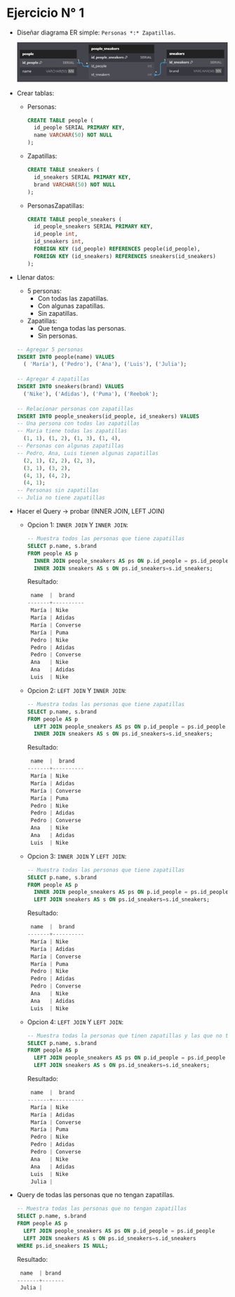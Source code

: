 # Ejercicio  N° 1
- Diseñar diagrama ER simple: `Personas *:* Zapatillas`.

  ![Diagrama ER](1-practice_ER.png)
- Crear tablas:
  - Personas: 

    ```sql
    CREATE TABLE people (
	  id_people SERIAL PRIMARY KEY,
	  name VARCHAR(50) NOT NULL
    );
    ```
  - Zapatillas:

    ```sql
    CREATE TABLE sneakers (
	  id_sneakers SERIAL PRIMARY KEY,
	  brand VARCHAR(50) NOT NULL
    );
    ```
  - PersonasZapatillas:

    ```sql
    CREATE TABLE people_sneakers (
      id_people_sneakers SERIAL PRIMARY KEY,
	  id_people int,
      id_sneakers int,
	  FOREIGN KEY (id_people) REFERENCES people(id_people),
	  FOREIGN KEY (id_sneakers) REFERENCES sneakers(id_sneakers)
    );
    ```
- Llenar datos: 
  - 5 personas:
    - Con todas las zapatillas.
    - Con algunas zapatillas.
    - Sin zapatillas.
  - Zapatillas:
    - Que tenga todas las personas.
    - Sin personas.

  ```sql
  -- Agregar 5 personas
  INSERT INTO people(name) VALUES
    ( 'María'), ('Pedro'), ('Ana'), ('Luis'), ('Julia');

  -- Agregar 4 zapatillas
  INSERT INTO sneakers(brand) VALUES
    ('Nike'), ('Adidas'), ('Puma'), ('Reebok');

  -- Relacionar personas con zapatillas
  INSERT INTO people_sneakers(id_people, id_sneakers) VALUES 
  -- Una persona con todas las zapatillas
  -- Maria tiene todas las zapatillas
    (1, 1), (1, 2), (1, 3), (1, 4),
  -- Personas con algunas zapatillas
  -- Pedro, Ana, Luis tienen algunas zapatillas
    (2, 1), (2, 2), (2, 3),
    (3, 1), (3, 2),
    (4, 1), (4, 2),
    (4, 1);
  -- Personas sin zapatillas
  -- Julia no tiene zapatillas
  ```
- Hacer el Query -> probar (INNER JOIN, LEFT JOIN)
  - Opcion 1: `INNER JOIN` Y `INNER JOIN`:

    ```sql
    -- Muestra todos las personas que tiene zapatillas
    SELECT p.name, s.brand
    FROM people AS p
      INNER JOIN people_sneakers AS ps ON p.id_people = ps.id_people
      INNER JOIN sneakers AS s ON ps.id_sneakers=s.id_sneakers;
    ```
    Resultado:
    ```powershell
     name  |  brand
    -------+----------
     María | Nike
     María | Adidas
     María | Converse
     María | Puma
     Pedro | Nike
     Pedro | Adidas
     Pedro | Converse
     Ana   | Nike
     Ana   | Adidas
     Luis  | Nike
    ```
  - Opcion 2: `LEFT JOIN` Y `INNER JOIN`:

    ```sql
    -- Muestra todas las personas que tiene zapatillas
    SELECT p.name, s.brand
    FROM people AS p
      LEFT JOIN people_sneakers AS ps ON p.id_people = ps.id_people
      INNER JOIN sneakers AS s ON ps.id_sneakers=s.id_sneakers;
    ```
    Resultado:
    ```powershell
     name  |  brand
    -------+----------
     María | Nike
     María | Adidas
     María | Converse
     María | Puma
     Pedro | Nike
     Pedro | Adidas
     Pedro | Converse
     Ana   | Nike
     Ana   | Adidas
     Luis  | Nike
    ```

  - Opcion 3: `INNER JOIN` Y `LEFT JOIN`:

    ```sql
    -- Muestra todas las personas que tiene zapatillas
    SELECT p.name, s.brand
    FROM people AS p
      INNER JOIN people_sneakers AS ps ON p.id_people = ps.id_people
      LEFT JOIN sneakers AS s ON ps.id_sneakers=s.id_sneakers;
    ```
    Resultado:
    ```powershell
     name  |  brand
    -------+----------
     María | Nike
     María | Adidas
     María | Converse
     María | Puma
     Pedro | Nike
     Pedro | Adidas
     Pedro | Converse
     Ana   | Nike
     Ana   | Adidas
     Luis  | Nike
    ```
  - Opcion 4: `LEFT JOIN` Y `LEFT JOIN`:
    ```sql
    -- Muestra todas la personas que tinen zapatillas y las que no tinen
    SELECT p.name, s.brand
    FROM people AS p
      LEFT JOIN people_sneakers AS ps ON p.id_people = ps.id_people
      LEFT JOIN sneakers AS s ON ps.id_sneakers=s.id_sneakers;
    ```
    Resultado:
    ```powershell
     name  |  brand
    -------+----------
     María | Nike
     María | Adidas
     María | Converse
     María | Puma
     Pedro | Nike
     Pedro | Adidas
     Pedro | Converse
     Ana   | Nike
     Ana   | Adidas
     Luis  | Nike
     Julia |
    ```
- Query de todas las personas que no tengan zapatillas.

  ```sql
  -- Muestra todas las personas que no tengan zapatillas
  SELECT p.name, s.brand
  FROM people AS p
    LEFT JOIN people_sneakers AS ps ON p.id_people = ps.id_people
    LEFT JOIN sneakers AS s ON ps.id_sneakers=s.id_sneakers
  WHERE ps.id_sneakers IS NULL;
  ```
  Resultado:
  ```powershell
   name  | brand
  -------+-------
   Julia |
  ```
